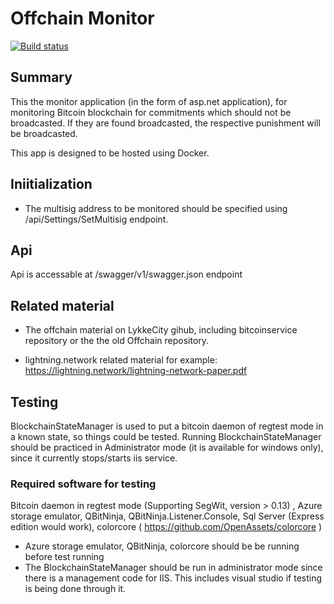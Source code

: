# Offchain Monitor

[![Build status](https://ci.appveyor.com/api/projects/status/jjncv8d8i8482q68?svg=true)](https://ci.appveyor.com/project/lykke/offchainmonitor)

## Summary

This the monitor application (in the form of asp.net application), for monitoring Bitcoin blockchain for commitments which should not be broadcasted. If they are found broadcasted, the respective punishment will be broadcasted.

This app is designed to be hosted using Docker.

## Iniitialization

*   The multisig address to be monitored should be specified using /api/Settings/SetMultisig endpoint.

## Api

Api is accessable at /swagger/v1/swagger.json endpoint

## Related material

*   The offchain material on LykkeCity gihub, including bitcoinservice repository or the the old Offchain repository.

*   lightning.network related material for example: https://lightning.network/lightning-network-paper.pdf

## Testing

BlockchainStateManager is used to put a bitcoin daemon of regtest mode in a known state, so things could be tested.
Running BlockchainStateManager should be practiced in Administrator mode (it is available for windows only), since it currently stops/starts iis service.

### Required software for testing

Bitcoin daemon in regtest mode (Supporting SegWit, version > 0.13) , Azure storage emulator, QBitNinja, QBitNinja.Listener.Console, Sql Server (Express edition would work), colorcore ( https://github.com/OpenAssets/colorcore )

*   Azure storage emulator, QBitNinja, colorcore should be be running before test running
*   The BlockchainStateManager should be run in administrator mode since there is a management code for IIS. This includes visual studio if testing is being done through it.


